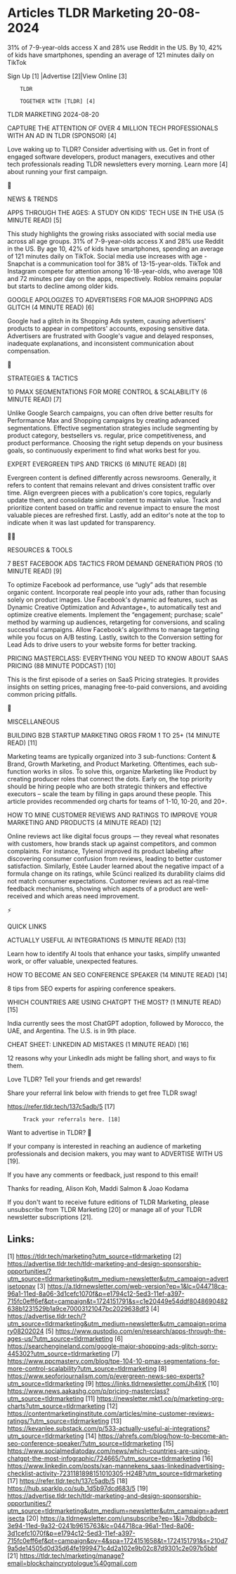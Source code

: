 # Articles TLDR Marketing 20-08-2024

31% of 7-9-year-olds access X and 28% use Reddit in the US. By 10, 42%
of kids have smartphones, spending an average of 121 minutes daily on
TikTok  

 Sign Up [1] |Advertise [2]|View Online [3] 

		TLDR 

		TOGETHER WITH [TLDR] [4]

TLDR MARKETING 2024-08-20

 CAPTURE THE ATTENTION OF OVER 4 MILLION TECH PROFESSIONALS WITH AN AD
IN TLDR (SPONSOR) [4] 

 Love waking up to TLDR? Consider advertising with us. Get in front of
engaged software developers, product managers, executives and other
tech professionals reading TLDR newsletters every morning. Learn more
[4] about running your first campaign. 

📱 

NEWS & TRENDS

 APPS THROUGH THE AGES: A STUDY ON KIDS' TECH USE IN THE USA (5 MINUTE
READ) [5] 

 This study highlights the growing risks associated with social media
use across all age groups. 31% of 7-9-year-olds access X and 28% use
Reddit in the US. By age 10, 42% of kids have smartphones, spending an
average of 121 minutes daily on TikTok. Social media use increases
with age - Snapchat is a communication tool for 38% of
13-15-year-olds. TikTok and Instagram compete for attention among
16-18-year-olds, who average 108 and 72 minutes per day on the apps,
respectively. Roblox remains popular but starts to decline among older
kids. 

 GOOGLE APOLOGIZES TO ADVERTISERS FOR MAJOR SHOPPING ADS GLITCH (4
MINUTE READ) [6] 

 Google had a glitch in its Shopping Ads system, causing advertisers'
products to appear in competitors' accounts, exposing sensitive data.
Advertisers are frustrated with Google's vague and delayed responses,
inadequate explanations, and inconsistent communication about
compensation. 

🚀 

STRATEGIES & TACTICS

 10 PMAX SEGMENTATIONS FOR MORE CONTROL & SCALABILITY (6 MINUTE READ)
[7] 

 Unlike Google Search campaigns, you can often drive better results
for Performance Max and Shopping campaigns by creating advanced
segmentations. Effective segmentation strategies include segmenting by
product category, bestsellers vs. regular, price competitiveness, and
product performance. Choosing the right setup depends on your business
goals, so continuously experiment to find what works best for you. 

 EXPERT EVERGREEN TIPS AND TRICKS (6 MINUTE READ) [8] 

 Evergreen content is defined differently across newsrooms. Generally,
it refers to content that remains relevant and drives consistent
traffic over time. Align evergreen pieces with a publication's core
topics, regularly update them, and consolidate similar content to
maintain value. Track and prioritize content based on traffic and
revenue impact to ensure the most valuable pieces are refreshed first.
Lastly, add an editor's note at the top to indicate when it was last
updated for transparency. 

🧑‍💻 

RESOURCES & TOOLS

 7 BEST FACEBOOK ADS TACTICS FROM DEMAND GENERATION PROS (10 MINUTE
READ) [9] 

 To optimize Facebook ad performance, use “ugly” ads that resemble
organic content. Incorporate real people into your ads, rather than
focusing solely on product images. Use Facebook's dynamic ad features,
such as Dynamic Creative Optimization and Advantage+, to automatically
test and optimize creative elements. Implement the “engagement;
purchase; scale” method by warming up audiences, retargeting for
conversions, and scaling successful campaigns. Allow Facebook's
algorithms to manage targeting while you focus on A/B testing. Lastly,
switch to the Conversion setting for Lead Ads to drive users to your
website forms for better tracking. 

 PRICING MASTERCLASS: EVERYTHING YOU NEED TO KNOW ABOUT SAAS PRICING
(88 MINUTE PODCAST) [10] 

 This is the first episode of a series on SaaS Pricing strategies. It
provides insights on setting prices, managing free-to-paid
conversions, and avoiding common pricing pitfalls. 

🎁 

MISCELLANEOUS

 BUILDING B2B STARTUP MARKETING ORGS FROM 1 TO 25+ (14 MINUTE READ)
[11] 

 Marketing teams are typically organized into 3 sub-functions: Content
& Brand, Growth Marketing, and Product Marketing. Oftentimes, each
sub-function works in silos. To solve this, organize Marketing like
Product by creating producer roles that connect the dots. Early on,
the top priority should be hiring people who are both strategic
thinkers and effective executors – scale the team by filling in gaps
around these people. This article provides recommended org charts for
teams of 1-10, 10-20, and 20+. 

 HOW TO MINE CUSTOMER REVIEWS AND RATINGS TO IMPROVE YOUR MARKETING
AND PRODUCTS (4 MINUTE READ) [12] 

 Online reviews act like digital focus groups — they reveal what
resonates with customers, how brands stack up against competitors, and
common complaints. For instance, Tylenol improved its product labeling
after discovering consumer confusion from reviews, leading to better
customer satisfaction. Similarly, Estée Lauder learned about the
negative impact of a formula change on its ratings, while Scünci
realized its durability claims did not match consumer expectations.
Customer reviews act as real-time feedback mechanisms, showing which
aspects of a product are well-received and which areas need
improvement. 

⚡ 

QUICK LINKS

 ACTUALLY USEFUL AI INTEGRATIONS (5 MINUTE READ) [13] 

 Learn how to identify AI tools that enhance your tasks, simplify
unwanted work, or offer valuable, unexpected features. 

 HOW TO BECOME AN SEO CONFERENCE SPEAKER (14 MINUTE READ) [14] 

 8 tips from SEO experts for aspiring conference speakers. 

 WHICH COUNTRIES ARE USING CHATGPT THE MOST? (1 MINUTE READ) [15] 

 India currently sees the most ChatGPT adoption, followed by Morocco,
the UAE, and Argentina. The U.S. is in 9th place. 

 CHEAT SHEET: LINKEDIN AD MISTAKES (1 MINUTE READ) [16] 

 12 reasons why your LinkedIn ads might be falling short, and ways to
fix them. 

Love TLDR? Tell your friends and get rewards!

 Share your referral link below with friends to get free TLDR swag! 

 https://refer.tldr.tech/137c5adb/5 [17] 

		 Track your referrals here. [18] 

Want to advertise in TLDR? 📰

 If your company is interested in reaching an audience of marketing
professionals and decision makers, you may want to ADVERTISE WITH US
[19]. 

 If you have any comments or feedback, just respond to this email! 

Thanks for reading, 
Alison Koh, Maddi Salmon & Joao Kodama 

If you don't want to receive future editions of TLDR Marketing, please
unsubscribe from TLDR Marketing [20] or manage all of your TLDR
newsletter subscriptions [21]. 

 

Links:
------
[1] https://tldr.tech/marketing?utm_source=tldrmarketing
[2] https://advertise.tldr.tech/tldr-marketing-and-design-sponsorship-opportunities/?utm_source=tldrmarketing&utm_medium=newsletter&utm_campaign=advertisetopnav
[3] https://a.tldrnewsletter.com/web-version?ep=1&lc=044718ca-96a1-11ed-8a06-3d1cefc1070f&p=e1794c12-5ed3-11ef-a397-715fc0eff6ef&pt=campaign&t=1724151791&s=c1e20449e54ddf8048690482638b1231529b1a9ce70003121047bc2029638df3
[4] https://advertise.tldr.tech/?utm_source=tldrmarketing&utm_medium=newsletter&utm_campaign=primary08202024
[5] https://www.qustodio.com/en/research/apps-through-the-ages-us/?utm_source=tldrmarketing
[6] https://searchengineland.com/google-major-shopping-ads-glitch-sorry-445302?utm_source=tldrmarketing
[7] https://www.ppcmastery.com/blog/tpe-104-10-pmax-segmentations-for-more-control-scalability?utm_source=tldrmarketing
[8] https://www.seoforjournalism.com/p/evergreen-news-seo-experts?utm_source=tldrmarketing
[9] https://links.tldrnewsletter.com/Jh4lrK
[10] https://www.news.aakashg.com/p/pricing-masterclass?utm_source=tldrmarketing
[11] https://newsletter.mkt1.co/p/marketing-org-charts?utm_source=tldrmarketing
[12] https://contentmarketinginstitute.com/articles/mine-customer-reviews-ratings/?utm_source=tldrmarketing
[13] https://kevanlee.substack.com/p/533-actually-useful-ai-integrations?utm_source=tldrmarketing
[14] https://ahrefs.com/blog/how-to-become-an-seo-conference-speaker/?utm_source=tldrmarketing
[15] https://www.socialmediatoday.com/news/which-countries-are-using-chatgpt-the-most-infographic/724665/?utm_source=tldrmarketing
[16] https://www.linkedin.com/posts/xan-mannekens_saas-linkedinadvertising-checklist-activity-7231181898151010305-H24B?utm_source=tldrmarketing
[17] https://refer.tldr.tech/137c5adb/5
[18] https://hub.sparklp.co/sub_1d5b97dcd683/5
[19] https://advertise.tldr.tech/tldr-marketing-and-design-sponsorship-opportunities/?utm_source=tldrmarketing&utm_medium=newsletter&utm_campaign=advertisecta
[20] https://a.tldrnewsletter.com/unsubscribe?ep=1&l=7dbdbdcb-3e94-11ed-9a32-0241b9615763&lc=044718ca-96a1-11ed-8a06-3d1cefc1070f&p=e1794c12-5ed3-11ef-a397-715fc0eff6ef&pt=campaign&pv=4&spa=1724151658&t=1724151791&s=210d79a5de14505d0d35d64fe1999471c4d2a102e9b02c87d9301c2e097b5bbf
[21] https://tldr.tech/marketing/manage?email=blockchaincryptologue%40gmail.com
